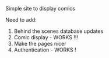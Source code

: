 Simple site to display comics

Need to add:
1) Behind the scenes database updates
2) Comic display - WORKS !!!
3) Make the pages nicer
4) Authentication - WORKS !
